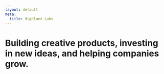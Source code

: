 ```yaml
---
layout: default
meta:
  title: Highland Labs
---
```

<style type="text/css"> :root{  --fg-color: #292826;  --bg-color: #f9d342; } </style>
<main class="container">
  <h1 class="title">Building creative products, investing in new ideas, and helping companies grow.</h1>
</main>

